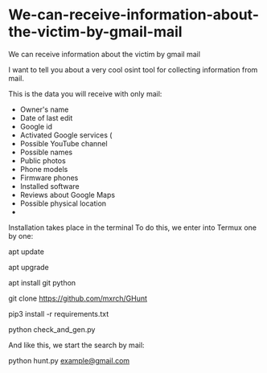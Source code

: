 # We-can-receive-information-about-the-victim-by-gmail-mail
We can receive information about the victim by gmail mail



 I want to tell you about a very cool osint tool for collecting information from mail.
 

 This is the data you will receive with only mail:
 

 - Owner's name
 - Date of last edit
 - Google id
 - Activated Google services (
 - Possible YouTube channel
 - Possible names
 - Public photos
 - Phone models
 - Firmware phones
 - Installed software
 - Reviews about Google Maps
 - Possible physical location
 - 

 Installation takes place in the terminal
 To do this, we enter into Termux one by one:
 

 apt update
 

 apt upgrade
 

 apt install git python
 

 git clone https://github.com/mxrch/GHunt
 

 pip3 install -r requirements.txt
 

 python check_and_gen.py
 

 And like this, we start the search by mail:
 

 python hunt.py example@gmail.com
 

